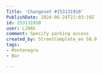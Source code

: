 ```yaml
---
Title: 'Changeset #153131910'
PublishDate: 2024-06-24T22:03:19Z
id: 153131910
user: L29Ah
comment: Specify parking access
created_by: StreetComplete_ee 58.0
tags:
- Montenegro
- Bar

---
```

